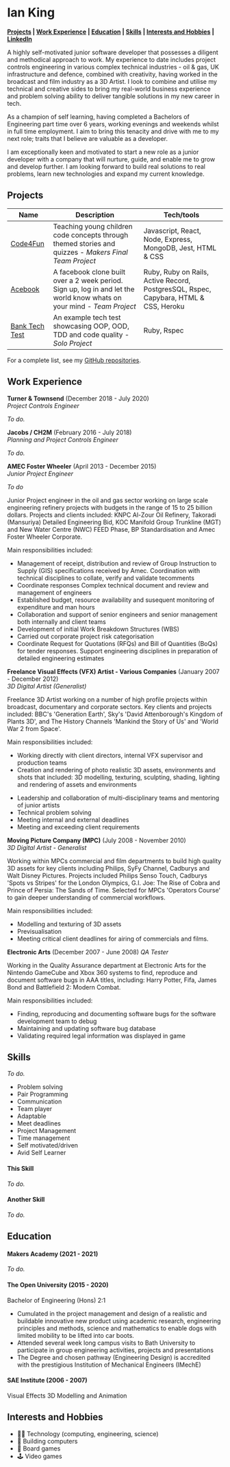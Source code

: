 # Ian King

**[Projects](https://github.com/Battery0/CV#Projects) | [Work Experience](https://github.com/Battery0/CV#Work-Experience) | [Education](https://github.com/Battery0/CV#education) | [Skills](https://github.com/Battery0/CV#skills) | [Interests and Hobbies](https://github.com/Battery0/CV#Interests-and-Hobbies) | <a href="https://www.linkedin.com/in/iankinguk" target="blank" rel="noopener noreferrer">LinkedIn</a>**  





<!--
A sentence about who and what you are. Then a sentence about what you've achieved. And then a sentence about what excites you about tech.
-->
A highly self-motivated junior software developer that possesses a diligent and methodical approach to work. My experience to date includes project controls engineering in various complex technical industries - oil & gas, UK infrastructure and defence, combined with creativity, having worked in the broadcast and film industry as a 3D Artist. I look to combine and utilise my technical and creative sides to bring my real-world business experience and problem solving ability to deliver tangible solutions in my new career in tech.

As a champion of self learning, having completed a Bachelors of Engineering part time over 6 years, working evenings and weekends whilst in full time employment. I aim to bring this tenacity and drive with me to my next role; traits that I believe are valuable as a developer.

I am exceptionally keen and motivated to start a new role as a junior developer with a company that will nurture, guide, and enable me to grow and develop further. I am looking forward to build real solutions to real problems, learn new technologies and expand my current knowledge.




## Projects

| Name                         | Description       | Tech/tools        |
| ---------------------------- | ----------------- | ----------------- |
| [Code4Fun](https://github.com/moby-codes/makers-final-project) | Teaching young children code concepts through themed stories and quizzes - _Makers Final Team Project_ | Javascript, React, Node, Express, MongoDB, Jest, HTML & CSS |
| [Acebook](https://github.com/Willinlondon/acebook-rails-template-simple) | A facebook clone built over a 2 week period. Sign up, log in and let the world know whats on your mind - _Team Project_ | Ruby, Ruby on Rails, Active Record, PostgresSQL, Rspec, Capybara, HTML & CSS, Heroku |
| [Bank Tech Test](https://github.com/Battery0/bank) | An example tech test showcasing OOP, OOD, TDD and code quality - _Solo Project_ | Ruby, Rspec |

For a complete list, see my [GitHub repositories](https://github.com/Battery0?tab=repositories).







## Work Experience

**Turner & Townsend** (December 2018 - July 2020)  
_Project Controls Engineer_

_To do._
<!-- - Any experience, including roles and responsibilities and results achieved in bullet point format.
- Any experience relevant to software development -->

<!--
Heathrow Airport Limited (HAL), Asset Management Q6+1, Heathrow Airport (Compass Centre)
2019
Supporting Heathrow Asset Management rail project managers in ensuring achievement of project Gateway milestones in relation to HAL project governance for the Q6+1 framework. Responsibilities included:
* Working with HAL rail project managers in understanding project progress and updating project schedules accordingly. Identifying and recording commentary for reasons for schedule delay and understanding the impact on gateway milestones on a monthly basis.
* Execute HAL schedule integrity checks for milestone and gateway reporting to HAL senior management.
* Carry out schedule assurance on supplier’s monthly updated schedules to ensure quality, progress and time. Feeding back to project managers for any issues of acceptance.
* Monthly reporting on all Asset Management projects gateways and milestones, including; variance from previous month and milestones and gateways completed in period.
* Ensure alignment between project forecasted costs for project gateways and schedule dates.
* Creation of work instructions for P6 schedule reporting for future users.

Highways England, Area 4, Guildford, UK - 2018 - 2019
Working alongside Highways England Regional Programme Office to develop and setup best practices and standards for contractor schedule analysis. Responsibilities included:
* Develop and create the schedule analysis criteria for Highways England to analyse contractor schedules.
* Carry out schedule analysis on Contractor schedules
* Develop procedures and manuals for the client, to enable them to carry out schedule analysis
* Setup time chainage charts to understand where clashes/opportunities in construction works may occur
* Extraction of Primavera P6 data to inform decision making
-->






**Jacobs / CH2M** (February 2016 - July 2018)  
_Planning and Project Controls Engineer_

_To do._

<!--
SHOULD I MENTION ANY OF THE CERTIFICATIONS I GAINED WHILST AT CH2M / JACOBS?

London Overground North and West London Line Capacity Upgrade (LOCAP) GRIP 2 Feasibility Study, Rail for London, 2018
CH2M were appointed as multi-discipline technical consultant by the client to develop solutions for sufficient capacity in the North London lines and West London lines to accommodate TfL’s forecasted growth to 2041. Responsibilities included:
* Develop project schedule, baseline, activity logic, milestones and resources in conjunction with Project Manager
* Monthly progression, monitoring and issue of activity updates against baseline schedule and coordination with Project Management team
* Updating schedule with new milestones, activities and actual logic as project progresses.
* Critical path, float erosion, activity analysis and comparison against baseline
* Inclusion of Early Warning Notices and Compensation Events in line with NEC3 contract
* Development of ‘What If’ schedule scenarios based on Compensation Events before formal client agreement
* Creation of look-ahead forecast schedules for short term activity focus

Tottenham Court Road Station Upgrade, London Underground Ltd, 2017-2018
Project closeout of the redevelopment of Tottenham Court Road station to accommodate the expected rise in passenger numbers when the Elizabeth Line opens in 2018. Responsibilities included:
* Monthly progression update of Tottenham Court Road master schedule with ongoing Engineering Change Notices (ECN) information
* Creation and development of resource-loaded project closure schedule, updated on a weekly basis
* Updating schedules with new milestones, activities and logic as project progresses.
* Creation and communication of programme resource S curve graphs
* Communication and highlighting of forecasted and remaining work load breakdown
* Issue of progressed monthly and weekly project schedules internally and to client

Beckton Depot Concept Design RIBA 2, Docklands Light Railway, 2017-2018
Concept design phase for the upgrade of Beckton DLR train depot to accommodate rolling stock upgrade of the fleet. Responsibilities included:
* Develop project schedule and baseline in conjunction with project management and senior engineers
* Monthly progression, monitoring and issue of activity updates against baseline schedule in conjunction with Project Management team
* Implementation of monthly actuals to the schedule, communicating the critical path, and highlighting risks to the Project Manager

Four Lines Modernisation Cable Route Management System, London Underground Ltd, 2017-2018
Phased upgrade to the signalling systems on the Circle, District, Hammersmith & City, and Metropolitan lines. Responsibilities included:
* Schedule creation and baseline of multi-phased programme covering seven engineering design packages
* Monthly update and issue of scheduled activities and actual activity logic
* Creation of three month look-ahead schedules
* Critical path analysis and explanation of impacts to the Project Manager
* Issue of progressed monthly project schedule internally and to client

Step Free Access Lot 1 Tender, London Underground Ltd, 2017
Development of bid programme to introduce lifts and ramps to multiple London Underground tube station locations to enable easy access from street to platform. Responsibilities included:
* Delivery of a baselined resource loaded schedule to carry out the scope of work
* Coordination within a restricted timetable

Submarine Operating Centre Framework Contract, Ministry of Defence DE&S, 2016-2017
Design, construction, commissioning, operation, and maintenance of the Astute Nuclear Submarine programme. Project controls consultant based on site at MoD Abbey Wood, Bristol. Responsibilities included:
* Engagement with senior client management and engineering teams for buy-in and support of the development of the programmes schedules
* Creation and development of multiple engineering functional scopes of work, schedules, basis of estimates, and staffing plans
* Travel to BAE Systems submarine yard in Barrow-in-Furness to engage Acceptance and Assurance discipline for development of their schedule
* Monthly reporting on schedule progress for EVM capture and analysis
* Analysis of contractor schedule and supporting project controls documentation on behalf of the client to establish maturity levels
* Creation of planning work instructions to develop client project controls capability
* Mentoring and guiding the client’s Submarine Production group with maturing their
-->






**AMEC Foster Wheeler** (April 2013 - December 2015)  
_Junior Project Engineer_

_To do_

Junior Project engineer in the oil and gas sector working on large scale engineering refinery projects with budgets in the range of 15 to 25 billion dollars.
Projects and clients included: KNPC Al-Zour Oil Refinery, Takoradi (Mansuriya) Detailed Engineering Bid, KOC Manifold Group Trunkline (MGT) and New Water Centre (NWC) FEED Phase, BP Standardisation and Amec Foster Wheeler Corporate.

Main responsibilities included:
- Management of receipt, distribution and review of Group Instruction to Supply (GIS) specifications received by Amec. Coordination with technical disciplines to collate, verify and validate tecomments
- Coordinate responses Complex technical document and review and management of engineers
- Established budget, resource availability and susequent monitoring of expenditure and man hours
- Collaboration and support of senior engineers and senior management both internally and client teams
- Development of initial Work Breakdown Structures (WBS)
- Carried out corporate project risk categorisation
- Coordinate Request for Quotations (RFQs) and Bill of Quantities (BoQs) for tender responses. Support engineering disciplines in preparation of detailed engineering estimates

<!--
Al-Zour Refinery, Kuwait National Petroleum Company, 2014-2015
Update to the original Fluor 2006 FEED package for new EPC phase tender/award. Based in the London engineering office as part of the Amec Foster Wheeler work share team between UK and Kuwait-based PMC. Responsibilities included:
* Collaboration with Senior Planning Engineer for EPC phase schedule development in relation to client contract, engineering, and construction work
* Analysis of estimated man-hour forecast against monthly actuals
* Set up of activity control packages for identified additional work scope outside of contract
* Led lessons learned exercise with project team in conjunction with risk management
* Supporting the closure of the original FEED engineering technical bulletins for outstanding technical issues
* Coordination of EPC Project Managers, Project Engineers, and engineering disciplines for multiple addendums to the updated FEED/EPC packages
* Development of ITB project specification index incorporating FEED specifications, Shell Design and Engineering Practices, and project variation index
* Providing assistance with tender technical bidder queries
* Supporting EPC Senior Management Team, including attending and participating in weekly engineering meetings and updating various engineering

Group Instruction for Supply (GIS) Standardisation, BP, 2013-2015
Technical review of 250+ GIS specifications to address best practices and provide recommendations for inclusion. Responsibilities included:
* Management of Amec Foster Wheeler’s role and responsibilities in relation to the client
* Establishment of budget, resource availability, plans, and subsequent monitoring of expenditure supported by cost engineering
* Review and distribution of GIS specifications to engineering discipline managers and Principal Engineers for review and comment within short turnaround
* Coordination with technical disciplines to collate, verify, and validate comments prior to issue to BP

Mansuriya (Takoradi) Detailed Engineering Tender, Calik Energy, 2013
Subcontractor support of Calik Energy for their delivery of a detailed engineering estimate and bill of materials for pricing of lump sum contract. Responsibilities included:
* Assisting Project Controls Manager in establishing preliminary WBS
* Performing project risk categorisation in relation to corporate risk limits
* Management of technical proposal documentation, including FEED document register against progressive issue of ITT deliverables within SharePoint
* Coordination of RFQs and BoQs for tender responses, including support of engineering disciplines in preparation of detailed engineering estimates for submission to Calik Energy
* Supporting Project Director with creation of client weekly reports, including status updates from engineering disciplines on planned, forecast, and actual issue of deliverables

Manifold Group Trunkline (MGT) and New Water Centre (NWC) FEED, Kuwait Oil Company (KOC), 2013
On-going support contract with KOC to provide engineering expertise in the area of oil production. Responsibilities included:
* Maintaining and updating of monthly man-hour forecasts and actuals for corporate and Project Management function reporting
* Preparatory work for client HAZOP and design review meetings
* Establishment of internal KOC engineering standards register, on-going updates for revised issues, and technical disciplines use of current version
* Coordination of weekly engineering document status report, including technical design drawings issued, client comments, and Amec Foster Wheeler
-->








**Freelance Visual Effects (VFX) Artist - Various Companies** (January 2007 - December 2012)  
_3D Digital Artist (Generalist)_

Freelance 3D Artist working on a number of high profile projects within broadcast, documentary and corporate sectors. Key clients and projects included: BBC's 'Generation Earth', Sky's 'David Attenborough's Kingdom of Plants 3D', and The History Channels 'Mankind the Story of Us' and 'World War 2 from Space'.

Main responsibilities included:
- Working directly with client directors, internal VFX supervisor and production teams
- Creation and rendering of photo realistic 3D assets, environments and shots that included: 3D modelling, texturing, sculpting, shading, lighting and rendering of assets and environments
* Leadership and collaboration of multi-disciplinary teams and mentoring of junior artists
* Technical problem solving
* Meeting internal and external deadlines
* Meeting and exceeding client requirements


**Moving Picture Company (MPC)** (July 2008 - November 2010)  
_3D Digital Artist - Generalist_

Working within MPCs commercial and film departments to build high quality 3D assets for key clients including Philips, SyFy Channel, Cadburys and Walt Disney Pictures. Projects included Philips Senso Touch, Cadburys 'Spots vs Stripes' for the London Olympics, G.I. Joe: The Rise of Cobra and Prince of Persia: The Sands of Time. Selected for MPCs 'Operators Course' to gain deeper understanding of commercial workflows.

Main responsibilities included:
* Modelling and texturing of 3D assets
* Previsualisation
* Meeting critical client deadlines for airing of commercials and films.



**Electronic Arts** (December 2007 - June 2008)
_QA Tester_

Working in the Quality Assurance department at Electronic Arts for the Nintendo GameCube and Xbox 360 systems to find, reproduce and document software bugs in AAA titles, including: Harry Potter, Fifa, James Bond and Battlefield 2: Modern Combat.

Main responsibilities included:
* Finding, reproducing and documenting software bugs for the software development team to debug
* Maintaining and updating software bug database
* Validating required legal information was displayed in game









## Skills
_To do._

<!--
Consider skills relevant to software development. Then consider your best skills. Pick 2-4 skills and write a short descriptive paragraph for each one. You should demonstrate how capable you are at this skill with examples.
(Using a STAR example Paragraph) Consider the questions below.

-STAR
-What was the situation/task? (ST)
-How was the skill used?
-What did you do? (action)
-What was the result?-->


- Problem solving
- Pair Programming
- Communication
- Team player
- Adaptable
- Meet deadlines
- Project Management
- Time management
- Self motivated/driven
- Avid Self Learner


#### This Skill
_To do._
<!-- - Experience
- Achievements
- Evidence (STAR)-->

#### Another Skill
_To do._
<!-- Descriptive paragraph of how capable you are at this skill and, if relevant, how it has developed (again use STAR for this)

- I achieved A during my work at B (job, or otherwise)
- I contributed to the growth of X while doing Y (job, or otherwise)
- I built this, made this, broke this, fixed this, etc.
- A link to some on-line evidence (blogs, videos, articles, etc.)-->









## Education

#### Makers Academy (2021 - 2021)
_To do._
<!-- - Use short descriptions of what you did and a skill you used. (Similar to format from the 'Work Experience' section above)
- e.g Frequently used paring in order to problem solve efficiently, requiring teamwork and communication.
- you might also mention aspects some other skills/knowledge listed below: 
- OOP, TDD, MVC, DDD
- Agile/XP
- Ruby, Rails, JavaScript
- RSpec, Jasmine -->

#### The Open University (2015 - 2020)
Bachelor of Engineering (Hons) 2:1
* Cumulated in the project management and design of a realistic and buildable innovative new product using academic research, engineering principles and methods, science and mathematics to enable dogs with limited mobility to be lifted into car boots.
* Attended several week long campus visits to Bath University to participate in group engineering activities, projects and presentations
* The Degree and chosen pathway (Engineering Design) is accredited with the prestigious Institution of Mechanical Engineers (IMechE)

#### SAE Institute (2006 - 2007)
Visual Effects 3D Modelling and Animation

<!--
courses taken in engineering ?
That in some arguable way make you a better software developer or well-rounded person -->






## Interests and Hobbies

* :technologist: Technology (computing, engineering, science)
* :wrench: Building computers
* :game_die: Board games
* :joystick: Video games
